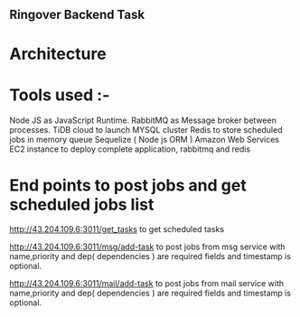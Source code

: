 ## Ringover Backend Task 

# Architecture 

# Tools used :-
Node JS as JavaScript Runtime.
RabbitMQ as Message broker between processes.
TiDB cloud to launch MYSQL cluster
Redis to store scheduled jobs in memory queue
Sequelize ( Node js ORM )
Amazon Web Services EC2 instance to deploy complete application, rabbitmq and redis

# End points to post jobs and get scheduled jobs list

http://43.204.109.6:3011/get_tasks to get scheduled tasks

http://43.204.109.6:3011/msg/add-task to post jobs from msg service with name,priority and dep( dependencies ) are required fields and timestamp is optional.

http://43.204.109.6:3011/mail/add-task to post jobs from mail service with name,priority and dep( dependencies ) are required fields and timestamp is optional.